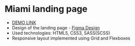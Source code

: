 # Miami landing page
- [DEMO LINK](https://kurtkobein.github.io/miami/)
- Design of the landing page - [Figma Design](https://www.figma.com/file/nHz8bflIwJaWP3P99vKTH5/miami_home_new)
- Used technologies: HTML5, CSS3, SASS(SCSS)
- Responsive layout implemented using Grid and Flexboxes
